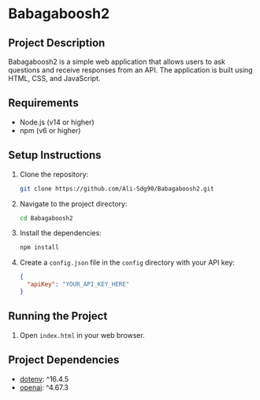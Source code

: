 # Babagaboosh2

## Project Description
Babagaboosh2 is a simple web application that allows users to ask questions and receive responses from an API. The application is built using HTML, CSS, and JavaScript.

## Requirements
- Node.js (v14 or higher)
- npm (v6 or higher)

## Setup Instructions
1. Clone the repository:
   ```bash
   git clone https://github.com/Ali-Sdg90/Babagaboosh2.git
   ```
2. Navigate to the project directory:
   ```bash
   cd Babagaboosh2
   ```
3. Install the dependencies:
   ```bash
   npm install
   ```
4. Create a `config.json` file in the `config` directory with your API key:
   ```json
   {
     "apiKey": "YOUR_API_KEY_HERE"
   }
   ```

## Running the Project
1. Open `index.html` in your web browser.

## Project Dependencies
- [dotenv](https://www.npmjs.com/package/dotenv): ^16.4.5
- [openai](https://www.npmjs.com/package/openai): ^4.67.3
